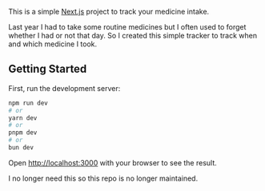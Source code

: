 This is a simple [Next.js](https://nextjs.org/) project to track your medicine intake.

Last year I had to take some routine medicines but I often used to forget whether I had or not that day. So I created this simple tracker to track when and which medicine I took. 

## Getting Started

First, run the development server:

```bash
npm run dev
# or
yarn dev
# or
pnpm dev
# or
bun dev
```

Open [http://localhost:3000](http://localhost:3000) with your browser to see the result.

I no longer need this so this repo is no longer maintained.

